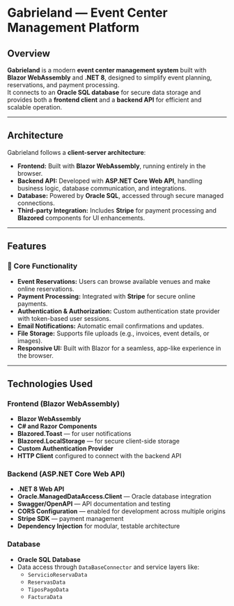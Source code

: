 # Gabrieland — Event Center Management Platform

## Overview

**Gabrieland** is a modern **event center management system** built with **Blazor WebAssembly** and **.NET 8**, designed to simplify event planning, reservations, and payment processing.  
It connects to an **Oracle SQL database** for secure data storage and provides both a **frontend client** and a **backend API** for efficient and scalable operation.

---

## Architecture

Gabrieland follows a **client-server architecture**:
- **Frontend:** Built with **Blazor WebAssembly**, running entirely in the browser.
- **Backend API:** Developed with **ASP.NET Core Web API**, handling business logic, database communication, and integrations.
- **Database:** Powered by **Oracle SQL**, accessed through secure managed connections.
- **Third-party Integration:** Includes **Stripe** for payment processing and **Blazored** components for UI enhancements.

---

## Features

### 🎯 Core Functionality
- **Event Reservations:** Users can browse available venues and make online reservations.
- **Payment Processing:** Integrated with **Stripe** for secure online payments.
- **Authentication & Authorization:** Custom authentication state provider with token-based user sessions.
- **Email Notifications:** Automatic email confirmations and updates.
- **File Storage:** Supports file uploads (e.g., invoices, event details, or images).
- **Responsive UI:** Built with Blazor for a seamless, app-like experience in the browser.

---

## Technologies Used

### Frontend (Blazor WebAssembly)
- **Blazor WebAssembly**
- **C# and Razor Components**
- **Blazored.Toast** — for user notifications
- **Blazored.LocalStorage** — for secure client-side storage
- **Custom Authentication Provider**
- **HTTP Client** configured to connect with the backend API

### Backend (ASP.NET Core Web API)
- **.NET 8 Web API**
- **Oracle.ManagedDataAccess.Client** — Oracle database integration
- **Swagger/OpenAPI** — API documentation and testing
- **CORS Configuration** — enabled for development across multiple origins
- **Stripe SDK** — payment management
- **Dependency Injection** for modular, testable architecture

### Database
- **Oracle SQL Database**
- Data access through `DataBaseConnector` and service layers like:
  - `ServicioReservaData`
  - `ReservasData`
  - `TiposPagoData`
  - `FacturaData`
